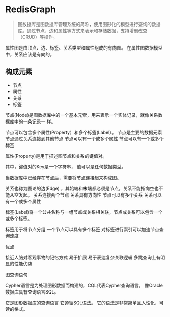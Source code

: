 # RedisGraph

> 图数据库是图数据库管理系统的简称，使用图形化的模型进行查询的数据库。通过节点、边和属性等方式来表示和存储数据，支持增删改查（CRUD）等操作。

属性图是由顶点、边、标签、关系类型和属性组成的有向图。
在属性图数据模型中，关系应该是有向的。

## 构成元素

- 节点
- 属性
- 关系
- 标签

节点(Node)是图数据库中的一个基本元索，用来表示一个实体记录，就像关系数据库中的一条记录一 样。

节点可以包含多个属性(Property）和多个标签(Label）。
节点是主要的数据元索
节点通过关系连接到其他节点
节点可以有一个或多个属性
节点可以有一个或多个标签

属性(Property)是用于描述图节点和关系的键值对。

其中，键值对的Key是一个字符串， 值可以是任何数据类型。


当数据库中已经存在节点后，需要将节点连接起来构成图。

关系也称为图论的边(Edge) ，其始端和末端都必须是节点，关系不能指向空也不能从空发起。
关系连接两个节点
关系具有方向性
节点可以有多个关系
关系可以有一个或多个属性


标签(Label)将一个公共名称与一组节点或关系相关联，节点或关系可以包含一个或多个标签。

标签用于将节点分组
一个节点可以具有多个标签
对标签进行索引可以加速节点查询速度

优点

接近人脑对客观事物的记忆方式
易于扩展
易于表达复杂关联逻辑
多跳查询上有明显的性能优势


图查询语句

Cypher语言是为处理图形数据而构建的，CQL代表Cypher查询语言。 像Oracle数据库具有查询语言SQL。

它是图形数据库的查询语言
它遵循SQL语法。
它的语法是非常简单且人性化、可读的格式。